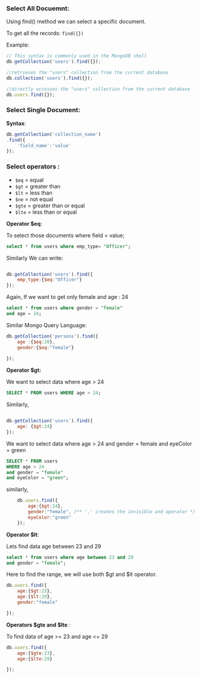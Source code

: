 
### Select All Docuemnt:
Using find() method we can select a specific document.

To get all the records: `find({})`

Example:
```javascript
// This syntax is commonly used in the MongoDB shell 
db.getCollection('users').find({});

//retrieves the "users" collection from the current database 
db.collection('users').find({});

//directly accesses the "users" collection from the current database
db.users.find({});

```

### Select Single Document:

**Syntax**:

```javascript
db.getCollection('collection_name')
.find({
    'field_name':'value'
});

```

### Select operators :

- `$eq`  = equal
- `$gt`  = greater than 
- `$lt`  = less than
- `$ne`  = not equal
- `$gte` = greater than or equal
- `$lte` = less than or equal


**Operator $eq**: 

To select those documents where field = value;

```sql
select * from users where emp_type= "Officer";

```

Similarly We can write:

```javascript

db.getCollection('users').find({
    emp_type:{$eq:"Officer"}
});

```


Again, If we want to get only female and age : 24

```sql
select * from users where gender = "female"
and age = 24;
```

Similar Mongo Query Language:

```javascript
db.getCollection('persons').find({
    age :{$eq:20},
    gender:{$eq:"female"}
    
});

```

**Operator $gt:** 

We want to select data where age > 24

```sql
SELECT * FROM users WHERE age > 24;
```

Similarly,

```javascript

db.getCollection('users').find({
    age: {$gt:24}
});

```

We want to select data where age > 24 and gender  = female
and eyeColor = green

```sql
SELECT * FROM users 
WHERE age > 24 
and gender = "female"
and eyeColor = "green";
```

similarly,

```javascript
    db.users.find({
        age:{$gt:24},
        gender:"female", /** ',' creates the invisible and operator */
        eyeColor:"green"
    });
```


**Operator $lt**: 

Lets find data age between 23 and 29

```sql
select * from users where age between 23 and 29 
and gender = "female";
```

Here to find the range, we will use both $gt and $lt operator.

```javascript
db.users.find({
    age:{$gt:23},
    age:{$lt:29},
    gender:"female"

});

```

**Operators $gte and $lte** :

To find data of age  >= 23 and age <= 29

```javascript
db.users.find({
    age:{$gte:23},
    age:{$lte:29}

});

```

